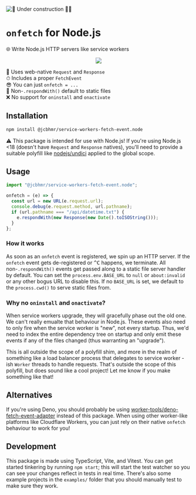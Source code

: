 ![🚧 Under construction 👷‍♂️](https://i.imgur.com/LEP2R3N.png)

# `onfetch` for Node.js

🌐 Write Node.js HTTP servers like service workers

<div align="center">

![](https://user-images.githubusercontent.com/61068799/237858711-f90be239-ca6d-40e4-9cf9-51f22d841064.png)

</div>

🌟 Uses web-native `Request` and `Response` \
⏱ Includes a proper `FetchEvent` \
😎 You can just `onfetch = ...` \
📂 Non-`.respondWith()` default to static files \
❌ No support for `oninstall` and `onactivate`

## Installation

```sh
npm install @jcbhmr/service-workers-fetch-event.node
```

⚠️ This package is intended for use with Node.js! If you're using Node.js <18
(doesn't have `Request` and `Response` natives), you'll need to provide a
suitable polyfill like [nodejs/undici] applied to the global scope.

## Usage

```js
import "@jcbhmr/service-workers-fetch-event.node";

onfetch = (e) => {
  const url = new URL(e.request.url);
  console.debug(e.request.method, url.pathname);
  if (url.pathname === "/api/datetime.txt") {
    e.respondWith(new Response(new Date().toISOString()));
  }
};
```

### How it works

As soon as an `onfetch` event is registered, we spin up an HTTP server. If the
`onfetch` event gets de-registered or <kbd>^C</kbd> happens, we terminate. All
non-`.respondWith()` events get passed along to a static file server handler by
default. You can set the `process.env.BASE_URL` to `null` or `about:invalid` or
any other bogus URL to disable this. If no `BASE_URL` is set, we default to the
`process.cwd()` to serve static files from.

### Why no `oninstall` and `onactivate`?

When service workers upgrade, they will gracefully phase out the old one. We
can't really emualte that behaviour in Node.js. These events also need to only
fire when the service worker is "new", not every startup. Thus, we'd need to
index the entire dependency tree on startup and only emit these events if any of
the files changed (thus warranting an "upgrade").

This is all outside the scope of a polyfill shim, and more in the realm of
something like a load balancer process that delegates to service worker -ish
`Worker` threads to handle requests. That's outside the scope of this polyfill,
but does sound like a cool project! Let me know if you make something like that!

## Alternatives

If you're using Deno, you should probably be using
[worker-tools/deno-fetch-event-adapter] instead of this package. When using
other worker-like platforms like Cloudflare Workers, you can just rely on their
native `onfetch` behaviour to work for you!

## Development

This package is made using TypeScript, Vite, and Vitest. You can get started
tinkering by running `npm start`; this will start the test watcher so you can
see your changes reflect in tests in real time. There's also some example
projects in the `examples/` folder that you should manually test to make sure
they work.

<!-- prettier-ignore-start -->
[worker-tools/deno-fetch-event-adapter]: https://github.com/worker-tools/deno-fetch-event-adapter#readme
[nodejs/undici]: https://github.com/nodejs/undici#readme
<!-- prettier-ignore-end -->
